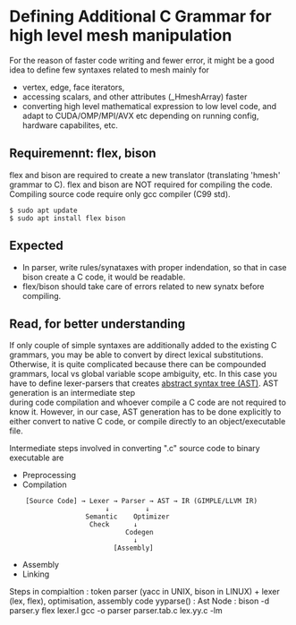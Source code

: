 # Defining Additional C Grammar for high level mesh manipulation

For the reason of faster code writing and fewer error,
it might be a good idea to define few syntaxes related
to mesh mainly for
  * vertex, edge, face iterators,
  * accessing scalars, and other attributes (\_HmeshArray) faster
  * converting high level mathematical expression to low level code, and adapt to CUDA/OMP/MPI/AVX etc depending on running config, hardware capabilites, etc.


## Requiremennt: flex, bison

flex and bison are required to create a new translator (translating 
'hmesh' grammar to C). flex and bison are NOT required for compiling
the code. Compiling source code require only gcc compiler (C99 std).

```
$ sudo apt update
$ sudo apt install flex bison
```

## Expected 

  * In parser, write rules/synataxes with proper indendation, so that
in case bison create a C code, it would be readable.
  * flex/bison should take care of errors related to new synatx before
compiling. 

## Read, for better understanding
  
If only couple of simple syntaxes are additionally added to the existing
C grammars, you may be able to convert by direct lexical substitutions.
Otherwise, it is quite complicated because there can be compounded
grammars, local vs global variable scope ambiguity, etc. In this case you 
have to define lexer-parsers that creates 
[abstract syntax tree (AST)](https://en.wikipedia.org/wiki/Abstract_syntax_tree). 
AST generation is an intermediate step  
during code compilation and whoever compile a C code are not required to know it.
However, in our case, AST generation has to be done explicitly
to either convert to native C code, or compile directly to an 
object/executable file.

Intermediate steps involved in converting ".c" source code to binary executable are
  * Preprocessing 
  * Compilation
```
    [Source Code] → Lexer → Parser → AST → IR (GIMPLE/LLVM IR)
                        ↓         ↓
                   Semantic    Optimizer
                    Check      ↓
                             Codegen
                               ↓
                          [Assembly]
```
  * Assembly 
  * Linking
  
  Steps in compialtion : token parser (yacc in UNIX, bison in LINUX) + lexer (lex, flex), optimisation, assembly code
  yyparse() : 
  Ast Node :
  bison -d parser.y
  flex lexer.l
  gcc -o parser parser.tab.c lex.yy.c -lm

